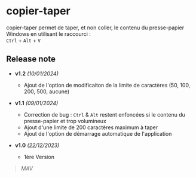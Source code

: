 # copier-taper
copier-taper permet de taper, et non coller, le contenu du presse-papier Windows en utilisant le raccourci :   
`Ctrl` + `Alt` + `V`

## Release note
* **v1.2** *(10/01/2024)*
    * Ajout de l'option de modificaiton de la limite de caractères (50, 100, 200, 500, aucune)

* **v1.1** *(09/01/2024)*
    * Correction de bug : `Ctrl` & `Alt` restent enfoncées si le contenu du presse-papier et trop volumineux
    * Ajout d'une limite de 200 caractères maximum à taper
    * Ajout de l'option de démarrage automatique de l'application

* **v1.0** *(22/12/2023)*
    * 1ère Version

>*MAV*